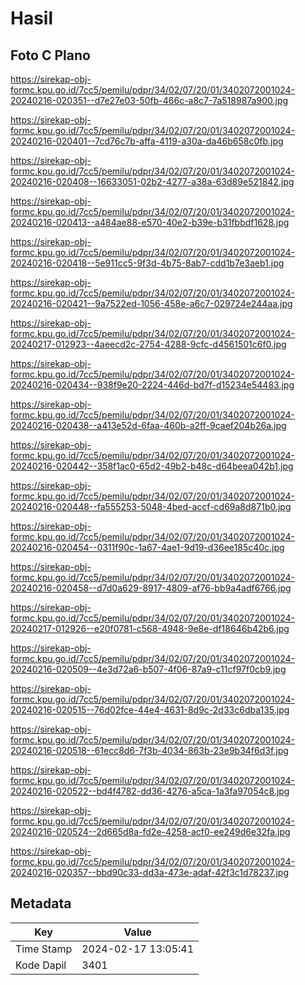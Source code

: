 # Hasil

## Foto C Plano

https://sirekap-obj-formc.kpu.go.id/7cc5/pemilu/pdpr/34/02/07/20/01/3402072001024-20240216-020351--d7e27e03-50fb-466c-a8c7-7a518987a900.jpg

https://sirekap-obj-formc.kpu.go.id/7cc5/pemilu/pdpr/34/02/07/20/01/3402072001024-20240216-020401--7cd76c7b-affa-4119-a30a-da46b658c0fb.jpg

https://sirekap-obj-formc.kpu.go.id/7cc5/pemilu/pdpr/34/02/07/20/01/3402072001024-20240216-020408--16633051-02b2-4277-a38a-63d89e521842.jpg

https://sirekap-obj-formc.kpu.go.id/7cc5/pemilu/pdpr/34/02/07/20/01/3402072001024-20240216-020413--a484ae88-e570-40e2-b39e-b31fbbdf1628.jpg

https://sirekap-obj-formc.kpu.go.id/7cc5/pemilu/pdpr/34/02/07/20/01/3402072001024-20240216-020418--5e911cc5-9f3d-4b75-8ab7-cdd1b7e3aeb1.jpg

https://sirekap-obj-formc.kpu.go.id/7cc5/pemilu/pdpr/34/02/07/20/01/3402072001024-20240216-020421--9a7522ed-1056-458e-a6c7-029724e244aa.jpg

https://sirekap-obj-formc.kpu.go.id/7cc5/pemilu/pdpr/34/02/07/20/01/3402072001024-20240217-012923--4aeecd2c-2754-4288-9cfc-d4561501c6f0.jpg

https://sirekap-obj-formc.kpu.go.id/7cc5/pemilu/pdpr/34/02/07/20/01/3402072001024-20240216-020434--938f9e20-2224-446d-bd7f-d15234e54483.jpg

https://sirekap-obj-formc.kpu.go.id/7cc5/pemilu/pdpr/34/02/07/20/01/3402072001024-20240216-020438--a413e52d-6faa-460b-a2ff-9caef204b26a.jpg

https://sirekap-obj-formc.kpu.go.id/7cc5/pemilu/pdpr/34/02/07/20/01/3402072001024-20240216-020442--358f1ac0-65d2-49b2-b48c-d64beea042b1.jpg

https://sirekap-obj-formc.kpu.go.id/7cc5/pemilu/pdpr/34/02/07/20/01/3402072001024-20240216-020448--fa555253-5048-4bed-accf-cd69a8d871b0.jpg

https://sirekap-obj-formc.kpu.go.id/7cc5/pemilu/pdpr/34/02/07/20/01/3402072001024-20240216-020454--0311f90c-1a67-4ae1-9d19-d36ee185c40c.jpg

https://sirekap-obj-formc.kpu.go.id/7cc5/pemilu/pdpr/34/02/07/20/01/3402072001024-20240216-020458--d7d0a629-8917-4809-af76-bb9a4adf6766.jpg

https://sirekap-obj-formc.kpu.go.id/7cc5/pemilu/pdpr/34/02/07/20/01/3402072001024-20240217-012926--e20f0781-c568-4948-9e8e-df18646b42b6.jpg

https://sirekap-obj-formc.kpu.go.id/7cc5/pemilu/pdpr/34/02/07/20/01/3402072001024-20240216-020509--4e3d72a6-b507-4f06-87a9-c11cf97f0cb9.jpg

https://sirekap-obj-formc.kpu.go.id/7cc5/pemilu/pdpr/34/02/07/20/01/3402072001024-20240216-020515--76d02fce-44e4-4631-8d9c-2d33c6dba135.jpg

https://sirekap-obj-formc.kpu.go.id/7cc5/pemilu/pdpr/34/02/07/20/01/3402072001024-20240216-020518--61ecc8d6-7f3b-4034-863b-23e9b34f6d3f.jpg

https://sirekap-obj-formc.kpu.go.id/7cc5/pemilu/pdpr/34/02/07/20/01/3402072001024-20240216-020522--bd4f4782-dd36-4276-a5ca-1a3fa97054c8.jpg

https://sirekap-obj-formc.kpu.go.id/7cc5/pemilu/pdpr/34/02/07/20/01/3402072001024-20240216-020524--2d665d8a-fd2e-4258-acf0-ee249d6e32fa.jpg

https://sirekap-obj-formc.kpu.go.id/7cc5/pemilu/pdpr/34/02/07/20/01/3402072001024-20240216-020357--bbd90c33-dd3a-473e-adaf-42f3c1d78237.jpg


## Metadata

| Key        | Value               |
| ---------- | ------------------- |
| Time Stamp | 2024-02-17 13:05:41 |
| Kode Dapil | 3401                |




